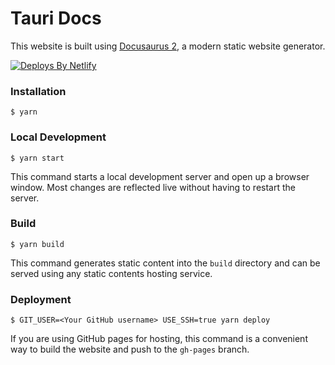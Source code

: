 # Tauri Docs

This website is built using [Docusaurus 2](https://v2.docusaurus.io/), a modern static website generator.

[![Deploys By Netlify](https://www.netlify.com/img/global/badges/netlify-light.svg)](https://www.netlify.com)

### Installation

```
$ yarn
```

### Local Development

```
$ yarn start
```

This command starts a local development server and open up a browser window. Most changes are reflected live without having to restart the server.

### Build

```
$ yarn build
```

This command generates static content into the `build` directory and can be served using any static contents hosting service.

### Deployment

```
$ GIT_USER=<Your GitHub username> USE_SSH=true yarn deploy
```

If you are using GitHub pages for hosting, this command is a convenient way to build the website and push to the `gh-pages` branch.

